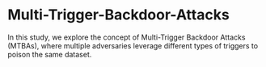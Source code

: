 # Multi-Trigger-Backdoor-Attacks
In this study, we explore the concept of Multi-Trigger Backdoor Attacks (MTBAs), where multiple adversaries leverage different types of triggers to poison the same dataset.
